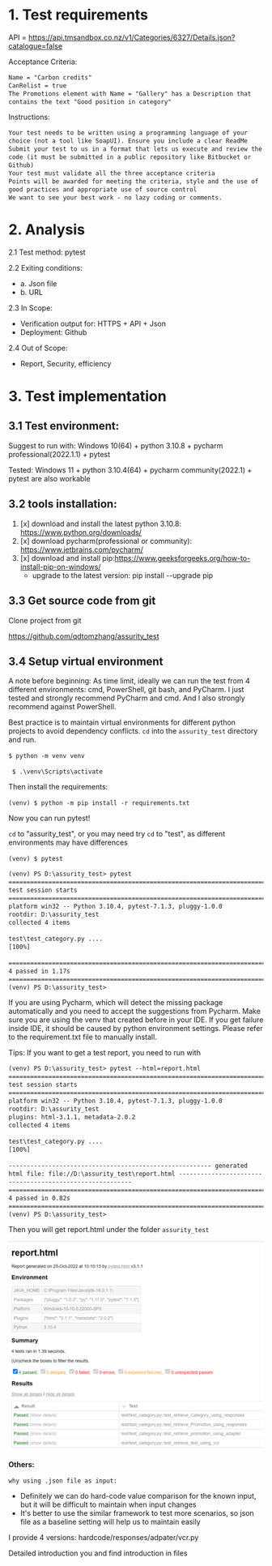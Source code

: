 # 1. Test requirements
API = https://api.tmsandbox.co.nz/v1/Categories/6327/Details.json?catalogue=false

Acceptance Criteria:

    Name = "Carbon credits"
    CanRelist = true
    The Promotions element with Name = "Gallery" has a Description that contains the text "Good position in category"
Instructions:

    Your test needs to be written using a programming language of your choice (not a tool like SoapUI). Ensure you include a clear ReadMe
    Submit your test to us in a format that lets us execute and review the code (it must be submitted in a public repository like Bitbucket or Github)
    Your test must validate all the three acceptance criteria
    Points will be awarded for meeting the criteria, style and the use of good practices and appropriate use of source control
    We want to see your best work - no lazy coding or comments.

# 2.  Analysis

2.1 Test method: pytest

2.2 Exiting conditions:
* a. Json file
* b. URL

2.3 In Scope: 
* Verification output for: HTTPS + API + Json
* Deployment: Github

2.4  Out of Scope:
* Report, Security, efficiency


# 3. Test implementation
## 3.1 Test environment: 
Suggest to run with: Windows 10(64) + python 3.10.8 + pycharm professional(2022.1.1) + pytest

Tested: Windows 11 + python 3.10.4(64) + pycharm community(2022.1) + pytest are also workable
## 3.2 tools installation:
1. [x] download and install the latest python 3.10.8: https://www.python.org/downloads/
2. [x] download pycharm(professional or community): https://www.jetbrains.com/pycharm/
3. [x] download and install pip:https://www.geeksforgeeks.org/how-to-install-pip-on-windows/
   * upgrade to  the latest version: pip install --upgrade pip

## 3.3 Get source code from git
Clone project from git

   https://github.com/qdtomzhang/assurity_test
  
## 3.4  Setup virtual environment

A note before beginning: As time limit, ideally we can run the test from 4 different environments: cmd, PowerShell, git bash, and PyCharm. 
I just tested and strongly recommend PyCharm and cmd. And I also strongly recommend against PowerShell.

Best practice is to maintain virtual environments for different python projects to avoid dependency conflicts. `cd` into the `assurity_test` directory and run.

`$ python -m venv venv` 

` $ .\venv\Scripts\activate`

Then install the requirements:

`(venv) $ python -m pip install -r requirements.txt`

Now you can run pytest!

`cd` to "assurity_test", or you may need try `cd` to "test", as different environments may have differences

`(venv) $ pytest`

```(venv) PS E:\pythonProject\assurity_test\test> pytest
(venv) PS D:\assurity_test> pytest
=========================================================================== test session starts =========================================================================== 
platform win32 -- Python 3.10.4, pytest-7.1.3, pluggy-1.0.0
rootdir: D:\assurity_test
collected 4 items

test\test_category.py ....                                                                                                                                           [100%] 

============================================================================ 4 passed in 1.17s ============================================================================ 
(venv) PS D:\assurity_test>
```
If you are using Pycharm, which will detect the missing package automatically and you need to accept the suggestions from Pycharm.
Make sure you are using the venv that created before in your IDE.
If you get failure inside IDE, it should be caused by python environment settings.
Please refer to the requirement.txt file to manually install. 

Tips:
If you want to get a test report,  you need to run with 

```
(venv) PS D:\assurity_test> pytest --html=report.html    
=========================================================================== test session starts ===========================================================================
platform win32 -- Python 3.10.4, pytest-7.1.3, pluggy-1.0.0
rootdir: D:\assurity_test
plugins: html-3.1.1, metadata-2.0.2
collected 4 items                                                                                                                                                          

test\test_category.py ....                                                                                                                                           [100%]

-------------------------------------------------------- generated html file: file://D:\assurity_test\report.html --------------------------------------------------------- 
============================================================================ 4 passed in 0.82s ============================================================================ 
(venv) PS D:\assurity_test> 
```
Then you will get report.html under the folder `assurity_test`

![img.png](img.png)

**Others:**


`why using .json file as input:
`

* Definitely we can do hard-code value comparison for the known input, but it will be difficult to maintain when input changes 
* It's better to use the similar framework to test more scenarios, so json file as a baseline setting will help us to 
maintain easily


I provide 4 versions: hardcode/responses/adpater/vcr.py

Detailed introduction you and find introduction in files
